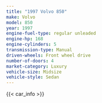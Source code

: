 ```yaml
---
title: "1997 Volvo 850"
make: Volvo
model: 850
year: 1997
engine-fuel-type: regular unleaded
engine-hp: 168
engine-cylinders: 5
transmission-type: Manual
driven-wheels: Front wheel drive
number-of-doors: 4
market-category: Luxury
vehicle-size: Midsize
vehicle-style: Sedan
---
```


{{< car_info >}}
